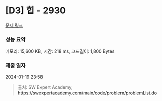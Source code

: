 # [D3] 힙 - 2930 

[문제 링크](https://swexpertacademy.com/main/code/problem/problemDetail.do?contestProbId=AV-Tj7ya3jYDFAXr) 

### 성능 요약

메모리: 15,600 KB, 시간: 218 ms, 코드길이: 1,800 Bytes

### 제출 일자

2024-01-19 23:58



> 출처: SW Expert Academy, https://swexpertacademy.com/main/code/problem/problemList.do